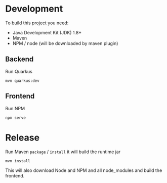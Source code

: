 # Development

To build this project you need:

* Java Development Kit (JDK) 1.8+
* Maven
* NPM / node (will be downloaded by maven plugin)

## Backend

Run Quarkus

    mvn quarkus:dev


## Frontend

Run NPM

    npm serve
    
# Release

Run Maven `package` / `install` it will build the runtime jar

    mvn install

This will also download Node and NPM and all node_modules and build the frontend.

